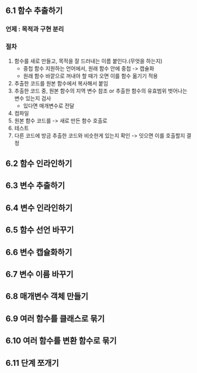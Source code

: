 ## 6.1 함수 추출하기
### 언제 : 목적과 구현 분리

### 절차
1. 함수를 새로 만들고, 목적을 잘 드러내는 이름 붙인다.(무엇을 하는지)
   - 중첩 함수 지원하는 언어에서, 원래 함수 안에 중첩 -> 캡슐화
   - 원래 함수 바깥으로 꺼내야 할 때가 오면 이를 함수 옮기기 적용
2. 추출한 코드를 원본 함수에서 복사해서 붙임
3. 추출한 코드 중, 원본 함수의 지역 변수 참조 or 추출한 함수의 유효범위 벗어나는 변수 있는지 검사 
   - 있다면 매개변수로 전달
4. 컴파일
5. 원본 함수 코드를 -> 새로 만든 함수 호출로
6. 테스트
7. 다른 코드에 방금 추출한 코드와 비슷한게 있는지 확인 -> 잇으면 이를 호출할지 결정

## 6.2 함수 인라인하기


## 6.3 변수 추출하기


## 6.4 변수 인라인하기


## 6.5 함수 선언 바꾸기


## 6.6 변수 캡슐화하기


## 6.7 변수 이름 바꾸기


## 6.8 매개변수 객체 만들기


## 6.9 여러 함수를 클래스로 묶기


## 6.10 여러 함수를 변환 함수로 묶기


## 6.11 단계 쪼개기
